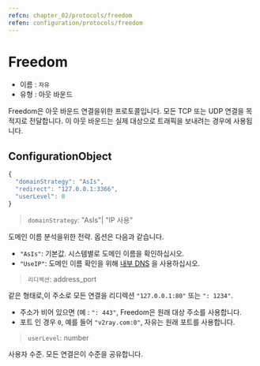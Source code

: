 ```yaml
---
refcn: chapter_02/protocols/freedom
refen: configuration/protocols/freedom
---
```

# Freedom

* 이름 : `자유`
* 유형 : 아웃 바운드

Freedom은 아웃 바운드 연결을위한 프로토콜입니다. 모든 TCP 또는 UDP 연결을 목적지로 전달합니다. 이 아웃 바운드는 실제 대상으로 트래픽을 보내려는 경우에 사용됩니다.

## ConfigurationObject

```javascript
{
  "domainStrategy": "AsIs",
  "redirect": "127.0.0.1:3366",
  "userLevel": 0
}
```

> `domainStrategy`: "AsIs"| "IP 사용"

도메인 이름 분석을위한 전략. 옵션은 다음과 같습니다.

* `"AsIs"`: 기본값. 시스템별로 도메인 이름을 확인하십시오.
* `"UseIP"`: 도메인 이름 확인을 위해 [내부 DNS](../dns.md) 을 사용하십시오.

> `리디렉션`: address_port

같은 형태로,이 주소로 모든 연결을 리디렉션 `"127.0.0.1:80"` 또는 `": 1234"`.

* 주소가 비어 있으면 (예 : `": 443"`, Freedom은 원래 대상 주소를 사용합니다.
* 포트 인 경우 `0`, 예를 들어 `"v2ray.com:0"`, 자유는 원래 포트를 사용합니다.

> `userLevel`: number

사용자 수준. 모든 연결은이 수준을 공유합니다.